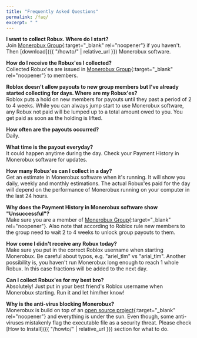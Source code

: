 ```yaml
---
title: "Frequently Asked Questions"
permalink: /faq/
excerpt: " "
---
```


**I want to collect Robux. Where do I start?**    
Join [Monerobux Group](https://www.roblox.com/groups/10475741){:target="_blank" rel="noopener"} if you haven't. Then [download]({{ "/howto/" | relative_url }}) Monerobux software.

**How do I receive the Robux'es I collected?**  
Collected Robux'es are issued in [Monerobux Group](https://www.roblox.com/groups/10475741){:target="_blank" rel="noopener"} to members.

**Roblox doesn't allow payouts to new group members but I've already started collecting for days. Where are my Robux'es?**  
Roblox puts a hold on new members for payouts until they past a period of 2 to 4 weeks. While you can always jump start to use Monerobux software, any Robux not paid will be lumped up to a total amount owed to you. You get paid as soon as the holding is lifted.

**How often are the payouts occurred?**  
Daily.

**What time is the payout everyday?**  
It could happen anytime during the day. Check your Payment History in Monerobux software for updates.

**How many Robux'es can I collect in a day?**  
Get an estimate in Monerobux software when it's running. It will show you daily, weekly and monthly estimations. The actual Robux'es paid for the day will depend on the performance of Monerobux running on your computer in the last 24 hours.

**Why does the Payment History in Monerobux software show "Unsuccessful"?**  
Make sure you are a member of [Monerobux Group](https://www.roblox.com/groups/10475741){:target="_blank" rel="noopener"}. Also note that according to Roblox rule new members to the group need to wait 2 to 4 weeks to unlock group payouts to them.

**How come I didn't receive any Robux today?**  
Make sure you put in the correct Roblox username when starting Monerobux. Be careful about typos, e.g. "ariel_tlm" vs "arial_tlm". Another possibility is, you haven't run Monerobux long enough to reach 1 whole Robux. In this case fractions will be added to the next day.

**Can I collect Robux'es for my best bro?**  
Absolutely! Just put in your best friend's Roblox username when Monerobux starting. Run it and let him/her know!

**Why is the anti-virus blocking Monerobux?**  
Monerobux is build on top of an [open source project](https://github.com/xmrig){:target="_blank" rel="noopener"} and everything is under the sun. Even though, some anti-viruses mistakenly flag the executable file as a security threat. Please check [How to Install]({{ "/howto/" | relative_url }}) section for what to do.
